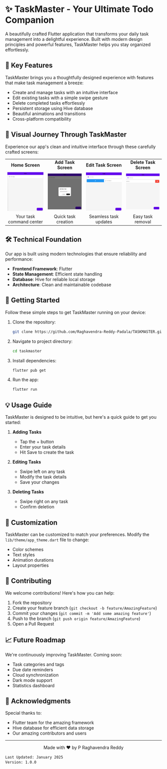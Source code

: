 # ✨ TaskMaster - Your Ultimate Todo Companion

A beautifully crafted Flutter application that transforms your daily task management into a delightful experience. Built with modern design principles and powerful features, TaskMaster helps you stay organized effortlessly.

## 🎯 Key Features

TaskMaster brings you a thoughtfully designed experience with features that make task management a breeze:

- Create and manage tasks with an intuitive interface
- Edit existing tasks with a simple swipe gesture
- Delete completed tasks effortlessly
- Persistent storage using Hive database
- Beautiful animations and transitions
- Cross-platform compatibility

## 📱 Visual Journey Through TaskMaster

Experience our app's clean and intuitive interface through these carefully crafted screens:

<div align="center">
  <table>
    <tr>
      <td align="center"><strong>Home Screen</strong></td>
      <td align="center"><strong>Add Task Screen</strong></td>
      <td align="center"><strong>Edit Task Screen</strong></td>
      <td align="center"><strong>Delete Task Screen</strong></td>
    </tr>
    <tr>
      <td><img src="assets/home_page.png" width="200"/></td>
      <td><img src="assets/add_task.png" width="200"/></td>
      <td><img src="assets/edit_task.png" width="200"/></td>
      <td><img src="assets/del_task.png" width="200"/></td>
    </tr>
    <tr>
      <td align="center">Your task command center</td>
      <td align="center">Quick task creation</td>
      <td align="center">Seamless task updates</td>
      <td align="center">Easy task removal</td>
    </tr>
  </table>
</div>

## 🛠️ Technical Foundation

Our app is built using modern technologies that ensure reliability and performance:

- **Frontend Framework**: Flutter
- **State Management**: Efficient state handling
- **Database**: Hive for reliable local storage
- **Architecture**: Clean and maintainable codebase

## 🚀 Getting Started

Follow these simple steps to get TaskMaster running on your device:

1. Clone the repository:
   ```bash
   git clone https://github.com/Raghavendra-Reddy-Padala/TASKMASTER.git
   ```

2. Navigate to project directory:
   ```bash
   cd taskmaster
   ```

3. Install dependencies:
   ```bash
   flutter pub get
   ```

4. Run the app:
   ```bash
   flutter run
   ```

## 💡 Usage Guide

TaskMaster is designed to be intuitive, but here's a quick guide to get you started:

1. **Adding Tasks**
   - Tap the + button
   - Enter your task details
   - Hit Save to create the task

2. **Editing Tasks**
   - Swipe left on any task
   - Modify the task details
   - Save your changes

3. **Deleting Tasks**
   - Swipe right on any task
   - Confirm deletion

## 🎨 Customization

TaskMaster can be customized to match your preferences. Modify the `lib/theme/app_theme.dart` file to change:
- Color schemes
- Text styles
- Animation durations
- Layout properties

## 🤝 Contributing

We welcome contributions! Here's how you can help:

1. Fork the repository
2. Create your feature branch (`git checkout -b feature/AmazingFeature`)
3. Commit your changes (`git commit -m 'Add some amazing feature'`)
4. Push to the branch (`git push origin feature/AmazingFeature`)
5. Open a Pull Request

## 📈 Future Roadmap

We're continuously improving TaskMaster. Coming soon:
- Task categories and tags
- Due date reminders
- Cloud synchronization
- Dark mode support
- Statistics dashboard

## 🙏 Acknowledgments

Special thanks to:
- Flutter team for the amazing framework
- Hive database for efficient data storage
- Our amazing contributors and users

---

<p align="center">Made with ❤️ by P Raghavendra Reddy</p>

```
Last Updated: January 2025
Version: 1.0.0
```